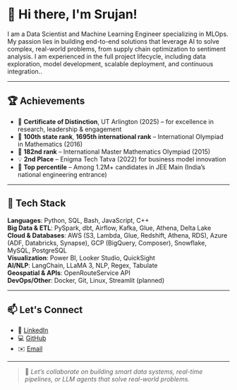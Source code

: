# 👋 Hi there, I'm Srujan!

I am a Data Scientist and Machine Learning Engineer specializing in MLOps. My passion lies in building end-to-end solutions that leverage AI to solve complex, real-world problems, from supply chain optimization to sentiment analysis. I am experienced in the full project lifecycle, including data exploration, model development, scalable deployment, and continuous integration..

---



## 🏆 Achievements

- 🥇 **Certificate of Distinction**, UT Arlington (2025) – for excellence in research, leadership & engagement  
- 🧠 **100th state rank**, **1695th international rank** – International Olympiad in Mathematics (2016)  
- 🧮 **182nd rank** – International Master Mathematics Olympiad (2015)  
- 💡 **2nd Place** – Enigma Tech Tatva (2022) for business model innovation  
- 🏅 **Top percentile** – Among 1.2M+ candidates in JEE Main (India’s national engineering entrance)  
---

## 🧰 Tech Stack

**Languages**: Python, SQL, Bash, JavaScript, C++  
**Big Data & ETL**: PySpark, dbt, Airflow, Kafka, Glue, Athena, Delta Lake  
**Cloud & Databases**: AWS (S3, Lambda, Glue, Redshift, Athena, RDS), Azure (ADF, Databricks, Synapse), GCP (BigQuery, Composer), Snowflake, MySQL, PostgreSQL  
**Visualization**: Power BI, Looker Studio, QuickSight  
**AI/NLP**: LangChain, LLaMA 3, NLP, Regex, Tabulate  
**Geospatial & APIs**: OpenRouteService API  
**DevOps/Other**: Docker, Git, Linux, Streamlit (planned)

---

## 📫 Let's Connect

- 🔗 [LinkedIn](https://www.linkedin.com/in/chinta-srujan-882170191/)  
- 💻 [GitHub](https://github.com/SrujanChinta2031)  
- ✉️ [Email](mailto:chintasrujan07@gmail.com)

---

> 🧠 *Let’s collaborate on building smart data systems, real-time pipelines, or LLM agents that solve real-world problems.*
